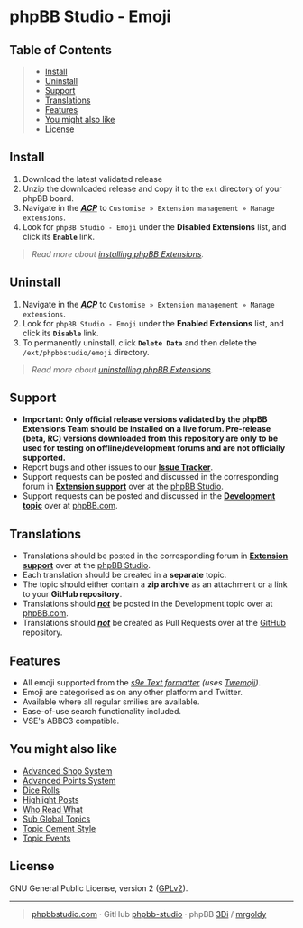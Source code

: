 # phpBB Studio - Emoji

## Table of Contents
> - [Install](#install)
> - [Uninstall](#uninstall)
> - [Support](#support)
> - [Translations](#translations)
> - [Features](#features)
> - [You might also like](#you-might-also-like)
> - [License](#license)

## Install
1. Download the latest validated release
2. Unzip the downloaded release and copy it to the `ext` directory of your phpBB board.
3. Navigate in the ***<abbr title="Administration Control Panel">ACP</abbr>*** to `Customise » Extension management » Manage extensions`.
4. Look for `phpBB Studio - Emoji` under the **Disabled Extensions** list, and click its **`Enable`** link.

> *Read more about [installing phpBB Extensions](https://www.phpbb.com/extensions/installing/#installing).*

## Uninstall
1. Navigate in the ***<abbr title="Administration Control Panel">ACP</abbr>*** to `Customise » Extension management » Manage extensions`.
2. Look for `phpBB Studio - Emoji` under the **Enabled Extensions** list, and click its **`Disable`** link.
3. To permanently uninstall, click **`Delete Data`** and then delete the `/ext/phpbbstudio/emoji` directory.

> *Read more about [uninstalling phpBB Extensions](https://www.phpbb.com/extensions/installing/#removing).*

## Support
- **Important: Only official release versions validated by the phpBB Extensions Team should be installed on a live forum. Pre-release (beta, RC) versions downloaded from this repository are only to be used for testing on offline/development forums and are not officially supported.**
- Report bugs and other issues to our **[Issue Tracker](https://github.com/phpBB-Studio/Emoji/issues)**.
- Support requests can be posted and discussed in the corresponding forum in **[Extension support](https://phpbbstudio.com/viewforum.php?f=5)** over at the [phpBB Studio](https://www.phpbbstudio.com).
- Support requests can be posted and discussed in the **[Development topic](https://www.phpbb.com/community/viewforum.php?f=456)** over at [phpBB.com](https://www.phpbb.com).

## Translations
- Translations should be posted in the corresponding forum in **[Extension support](https://phpbbstudio.com/viewforum.php?f=5)** over at the [phpBB Studio](https://www.phpbbstudio.com).
- Each translation should be created in a **separate** topic.
- The topic should either contain a **zip archive** as an attachment or a link to your **GitHub repository**.
- Translations should <u>***not***</u> be posted in the Development topic over at [phpBB.com](https://www.phpbb.com).
- Translations should <u>***not***</u> be created as Pull Requests over at the [GitHub](https://github.com/phpBB-Studio/) repository.

## Features
- All emoji supported from the *[s9e Text formatter](https://github.com/s9e/TextFormatter)* *(uses [Twemoji](https://twemoji.twitter.com/))*.
- Emoji are categorised as on any other platform and Twitter.
- Available where all regular smilies are available.
- Ease-of-use search functionality included.
- VSE's ABBC3 compatible.

## You might also like
- [Advanced Shop System](https://github.com/phpBB-Studio/AdvancedPointsSystem)
- [Advanced Points System](https://github.com/phpBB-Studio/AdvancedShopSystem)
- [Dice Rolls](https://github.com/phpBB-Studio/DiceRolls)
- [Highlight Posts](https://github.com/phpBB-Studio/HighlightPosts)
- [Who Read What](https://github.com/phpBB-Studio/WhoReadWhat)
- [Sub Global Topics](https://github.com/phpBB-Studio/SubGlobalTopics)
- [Topic Cement Style](https://github.com/phpBB-Studio/TopicCementStyle)
- [Topic Events](https://github.com/phpBB-Studio/DateTopicStarterTemplate)


## License
GNU General Public License, version 2 ([GPLv2](../license.txt)).

---
> [phpbbstudio.com](https://www.phpbbstudio.com) · GitHub [phpbb-studio](https://github.com/phpbb-studio/) · phpBB [3Di](https://www.phpbb.com/community/memberlist.php?mode=viewprofile&u=177467) / [mrgoldy](https://www.phpbb.com/community/memberlist.php?mode=viewprofile&u=1114105)
